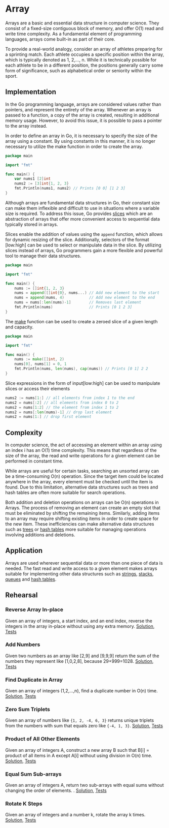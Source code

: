 # Array

Arrays are a basic and essential data structure in computer science. They consist of a fixed-size contiguous block of memory, and offer O(1) read and write time complexity. As a fundamental element of programming languages, arrays come built-in as part of their core.

To provide a real-world analogy, consider an array of athletes preparing for a sprinting match. Each athlete occupies a specific position within the array, which is typically denoted as 1, 2,..., n. While it is technically possible for each athlete to be in a different position, the positions generally carry some form of significance, such as alphabetical order or seniority within the sport.

## Implementation

In the Go programming language, arrays are considered values rather than pointers, and represent the entirety of the array. Whenever an array is passed to a function, a copy of the array is created, resulting in additional memory usage. However, to avoid this issue, it is possible to pass a pointer to the array instead.

In order to define an array in Go, it is necessary to specify the size of the array using a constant. By using constants in this manner, it is no longer necessary to utilize the make function in order to create the array.

```Go
package main

import "fmt"

func main() {
	var nums1 [2]int
	nums2 := [3]int{1, 2, 3}
	fmt.Println(nums1, nums2) // Prints [0 0] [1 2 3]
}
```

Although arrays are fundamental data structures in Go, their constant size can make them inflexible and difficult to use in situations where a variable size is required. To address this issue, Go provides [slices](https://blog.golang.org/slices-intro) which are an abstraction of arrays that offer more convenient access to sequential data typically stored in arrays.

Slices enable the addition of values using the `append` function, which allows for dynamic resizing of the slice. Additionally, selectors of the format [low:high] can be used to select or manipulate data in the slice. By utilizing slices instead of arrays, Go programmers gain a more flexible and powerful tool to manage their data structures.

```Go
package main

import "fmt"

func main() {
	nums := []int{1, 2, 3}
	nums = append([]int{0}, nums...) // Add new element to the start
	nums = append(nums, 4)           // Add new element to the end
	nums = nums[:len(nums)-1]        // Removes last element
	fmt.Println(nums)                // Prints [0 1 2 3]
}
```

The [make](https://golang.org/pkg/builtin/#make) function can be used to create a zeroed slice of a given length and capacity.

```Go
package main

import "fmt"

func main() {
	nums := make([]int, 2)
	nums[0], nums[1] = 0, 1
	fmt.Println(nums, len(nums), cap(nums)) // Prints [0 1] 2 2
}
```

Slice expressions in the form of input[low:high] can be used to manipulate slices or access their elements

```Go
nums2 := nums[1:] // all elements from index 1 to the end
nums2 = nums[:2] // all elements from index 0 to 2
nums2 = nums[1:2] // the element from index 1 to 2
nums2 = nums[:len(nums)-1] // drop last element
nums2 = nums[1:] // drop first element
```

## Complexity

In computer science, the act of accessing an element within an array using an index i has an O(1) time complexity. This means that regardless of the size of the array, the read and write operations for a given element can be performed in constant time.

While arrays are useful for certain tasks, searching an unsorted array can be a time-consuming O(n) operation. Since the target item could be located anywhere in the array, every element must be checked until the item is found. Due to this limitation, alternative data structures such as trees and hash tables are often more suitable for search operations.

Both addition and deletion operations on arrays can be O(n) operations in Arrays. The process of removing an element can create an empty slot that must be eliminated by shifting the remaining items. Similarly, adding items to an array may require shifting existing items in order to create space for the new item. These inefficiencies can make alternative data structures such as [trees](../tree) or [hash tables](../hashtable) more suitable for managing operations involving additions and deletions.

## Application

Arrays are used wherever sequential data or more than one piece of data is needed. The fast read and write access to a given element makes arrays suitable for implementing other data structures such as [strings](../string), [stacks](../stack), [queues](../queue) and [hash tables](../hashtable).

## Rehearsal

### Reverse Array In-place

Given an array of integers, a start index, and an end index, reverse the integers in the array in-place without using any extra memory. [Solution](reverse_inplace.go), [Tests](reverse_inplace_test.go)

### Add Numbers

Given two numbers as an array like [2,9] and [9,9,9] return the sum of the numbers they represent like [1,0,2,8], because 29+999=1028. [Solution](add_two_numbers.go), [Tests](add_two_numbers_test.go)

### Find Duplicate in Array

Given an array of integers (1,2,...,n), find a duplicate number in O(n) time. [Solution](find_duplicate_in_array.go), [Tests](find_duplicate_in_array_test.go)

### Zero Sum Triplets

Given an array of numbers like `{1, 2, -4, 6, 3}` returns unique triplets from the numbers with sum that equals zero like `{-4, 1, 3}`. [Solution](zero_sum_triplets.go), [Tests](zero_sum_triplets_test.go)

### Product of All Other Elements

Given an array of integers A, construct a new array B such that B[i] = product of all items in A except A[i] without using division in O(n) time. [Solution](product_of_all_other_elements.go), [Tests](product_of_all_other_elements_test.go)

### Equal Sum Sub-arrays

Given an array of integers A, return two sub-arrays with equal sums without changing the order of elements. . [Solution](equal_sum_subarrays.go), [Tests](equal_sum_subarrays_test.go)

### Rotate K Steps

Given an array of integers and a number k, rotate the array k times. [Solution](rotate_k_steps.go), [Tests](rotate_k_steps_test.go)
